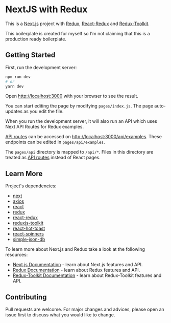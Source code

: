 # NextJS with Redux

This is a [Next.js](https://nextjs.org/) project with [Redux](https://github.com/reduxjs/redux), [React-Redux](https://github.com/reduxjs/react-redux) and [Redux-Toolkit](https://github.com/reduxjs/redux-toolkit).

This boilerplate is created for myself so I'm not claiming that this is a production ready boilerplate.

## Getting Started

First, run the development server:

```bash
npm run dev
# or
yarn dev
```

Open [http://localhost:3000](http://localhost:3000) with your browser to see the result.

You can start editing the page by modifying `pages/index.js`. The page auto-updates as you edit the file.

When you run the development server, it will also run an API which uses Next API Routes for Redux examples.

[API routes](https://nextjs.org/docs/api-routes/introduction) can be accessed on [http://localhost:3000/api/examples](http://localhost:3000/api/examples). These endpoints can be edited in `pages/api/examples`.

The `pages/api` directory is mapped to `/api/*`. Files in this directory are treated as [API routes](https://nextjs.org/docs/api-routes/introduction) instead of React pages.

## Learn More

Project's dependencies:

-   [next](https://github.com/vercel/next.js/)
-   [axios](https://github.com/axios/axios)
-   [react](https://github.com/facebook/react)
-   [redux](https://github.com/reduxjs/redux)
-   [react-redux](https://github.com/reduxjs/react-redux)
-   [reduxjs-toolkit](https://github.com/reduxjs/redux-toolkit)
-   [react-hot-toast](https://github.com/timolins/react-hot-toast)
-   [react-spinners](https://github.com/davidhu2000/react-spinners)
-   [simple-json-db](https://github.com/nmaggioni/Simple-JSONdb)

To learn more about Next.js and Redux take a look at the following resources:

-   [Next.js Documentation](https://nextjs.org/docs) - learn about Next.js features and API.
-   [Redux Documentation](https://redux.js.org/introduction/getting-started) - learn about Redux features and API.
-   [Redux-Toolkit Documentation](https://redux-toolkit.js.org/introduction/getting-started) - learn about Redux-Toolkit features and API.

## Contributing

Pull requests are welcome. For major changes and advices, please open an issue first to discuss what you would like to change.

